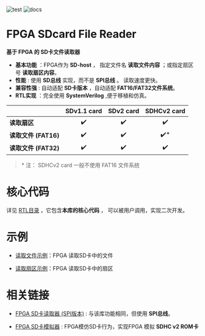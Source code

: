 ![test](https://img.shields.io/badge/test-passing-green.svg)
![docs](https://img.shields.io/badge/docs-passing-green.svg)

FPGA SDcard File Reader
===========================
**基于 FPGA 的 SD卡文件读取器**

* **基本功能** ：FPGA作为 **SD-host** ， 指定文件名 **读取文件内容** ；或指定扇区号 **读取扇区内容**。
* **性能** : 使用 **SD总线** 实现，而不是 **SPI总线** 。 读取速度更快。
* **兼容性强** : 自动适配 **SD卡版本** ，自动适配 **FAT16/FAT32文件系统**。
* **RTL实现** ：完全使用 **SystemVerilog**  ,便于移植和仿真。

|                      |  SDv1.1 card       |  SDv2 card          | SDHCv2 card          |
| :-----               | :------------:     |   :------------:    | :------------:       |
| **读取扇区**         | :heavy_check_mark: |  :heavy_check_mark: | :heavy_check_mark:   |
| **读取文件 (FAT16)** | :heavy_check_mark: |  :heavy_check_mark: | :heavy_check_mark:\* |
| **读取文件 (FAT32)** | :heavy_check_mark: |  :heavy_check_mark: | :heavy_check_mark:   |

> \* 注： SDHCv2 card 一般不使用 FAT16 文件系统



# 核心代码

详见 [RTL目录](https://github.com/WangXuan95/FPGA-SDcard/blob/master/RTL/ "RTL目录") ，它包含**本库的核心代码** ， 可以被用户调用，实现二次开发。



# 示例

* [读取文件示例](https://github.com/WangXuan95/FPGA-SDcard/blob/master/example/ReadFile/ "读取文件示例")：FPGA 读取SD卡中的文件

* [读取扇区示例](https://github.com/WangXuan95/FPGA-SDcard/blob/master/example/ReadSector/ "读取扇区示例")：FPGA 读取SD卡中的扇区



# 相关链接

* [FPGA SD卡读取器 (SPI版本)](https://github.com/WangXuan95/FPGA-SDcard-File/ "SPI版本") : 与该库功能相同，但使用 **SPI总线**。

* [FPGA SD卡模拟器](https://github.com/WangXuan95/FPGA-SDcard-Simulator/ "SD卡模拟器") : FPGA模仿SD卡行为，实现FPGA 模拟 **SDHC v2 ROM卡**
